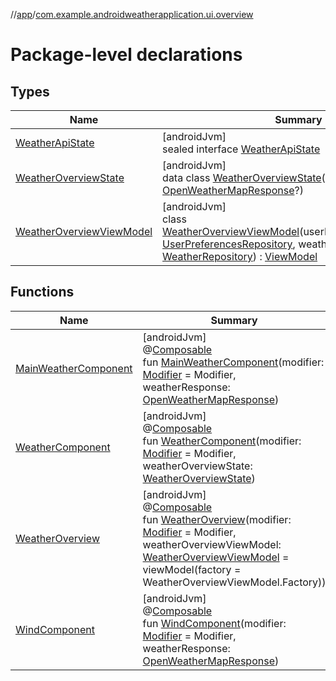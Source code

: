 //[app](../../index.md)/[com.example.androidweatherapplication.ui.overview](index.md)

# Package-level declarations

## Types

| Name | Summary |
|---|---|
| [WeatherApiState](-weather-api-state/index.md) | [androidJvm]<br>sealed interface [WeatherApiState](-weather-api-state/index.md) |
| [WeatherOverviewState](-weather-overview-state/index.md) | [androidJvm]<br>data class [WeatherOverviewState](-weather-overview-state/index.md)(val currentWeather: [OpenWeatherMapResponse](../com.example.androidweatherapplication.model/-open-weather-map-response/index.md)?) |
| [WeatherOverviewViewModel](-weather-overview-view-model/index.md) | [androidJvm]<br>class [WeatherOverviewViewModel](-weather-overview-view-model/index.md)(userPreferencesRepository: [UserPreferencesRepository](../com.example.androidweatherapplication.data/-user-preferences-repository/index.md), weatherRepository: [WeatherRepository](../com.example.androidweatherapplication.data/-weather-repository/index.md)) : [ViewModel](https://developer.android.com/reference/kotlin/androidx/lifecycle/ViewModel.html) |

## Functions

| Name | Summary |
|---|---|
| [MainWeatherComponent](-main-weather-component.md) | [androidJvm]<br>@[Composable](https://developer.android.com/reference/kotlin/androidx/compose/runtime/Composable.html)<br>fun [MainWeatherComponent](-main-weather-component.md)(modifier: [Modifier](https://developer.android.com/reference/kotlin/androidx/compose/ui/Modifier.html) = Modifier, weatherResponse: [OpenWeatherMapResponse](../com.example.androidweatherapplication.model/-open-weather-map-response/index.md)) |
| [WeatherComponent](-weather-component.md) | [androidJvm]<br>@[Composable](https://developer.android.com/reference/kotlin/androidx/compose/runtime/Composable.html)<br>fun [WeatherComponent](-weather-component.md)(modifier: [Modifier](https://developer.android.com/reference/kotlin/androidx/compose/ui/Modifier.html) = Modifier, weatherOverviewState: [WeatherOverviewState](-weather-overview-state/index.md)) |
| [WeatherOverview](-weather-overview.md) | [androidJvm]<br>@[Composable](https://developer.android.com/reference/kotlin/androidx/compose/runtime/Composable.html)<br>fun [WeatherOverview](-weather-overview.md)(modifier: [Modifier](https://developer.android.com/reference/kotlin/androidx/compose/ui/Modifier.html) = Modifier, weatherOverviewViewModel: [WeatherOverviewViewModel](-weather-overview-view-model/index.md) = viewModel(factory = WeatherOverviewViewModel.Factory)) |
| [WindComponent](-wind-component.md) | [androidJvm]<br>@[Composable](https://developer.android.com/reference/kotlin/androidx/compose/runtime/Composable.html)<br>fun [WindComponent](-wind-component.md)(modifier: [Modifier](https://developer.android.com/reference/kotlin/androidx/compose/ui/Modifier.html) = Modifier, weatherResponse: [OpenWeatherMapResponse](../com.example.androidweatherapplication.model/-open-weather-map-response/index.md)) |
